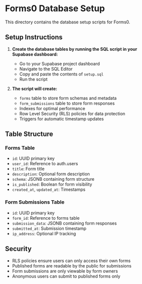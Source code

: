 # Forms0 Database Setup

This directory contains the database setup scripts for Forms0.

## Setup Instructions

1. **Create the database tables by running the SQL script in your Supabase dashboard:**

   - Go to your Supabase project dashboard
   - Navigate to the SQL Editor
   - Copy and paste the contents of `setup.sql`
   - Run the script

2. **The script will create:**
   - `forms` table to store form schemas and metadata
   - `form_submissions` table to store form responses
   - Indexes for optimal performance
   - Row Level Security (RLS) policies for data protection
   - Triggers for automatic timestamp updates

## Table Structure

### Forms Table

- `id`: UUID primary key
- `user_id`: Reference to auth.users
- `title`: Form title
- `description`: Optional form description
- `schema`: JSONB containing form structure
- `is_published`: Boolean for form visibility
- `created_at`, `updated_at`: Timestamps

### Form Submissions Table

- `id`: UUID primary key
- `form_id`: Reference to forms table
- `submission_data`: JSONB containing form responses
- `submitted_at`: Submission timestamp
- `ip_address`: Optional IP tracking

## Security

- RLS policies ensure users can only access their own forms
- Published forms are readable by the public for submissions
- Form submissions are only viewable by form owners
- Anonymous users can submit to published forms only
